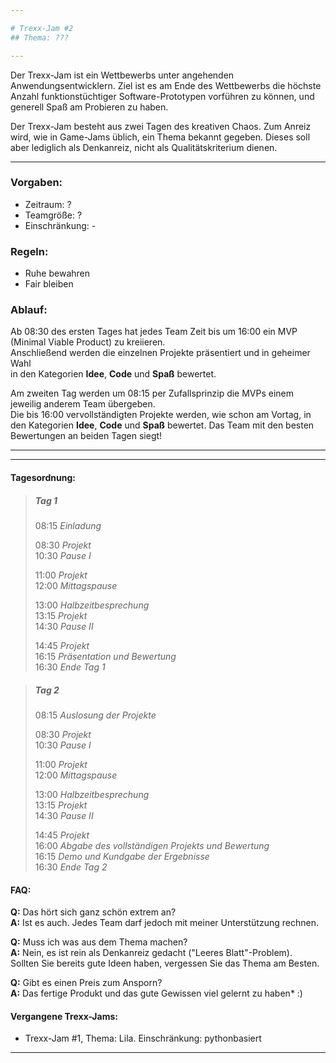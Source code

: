 ```yaml
---

# Trexx-Jam #2  
## Thema: ???

---
```


Der Trexx-Jam ist ein Wettbewerbs unter angehenden Anwendungsentwicklern.
Ziel ist es am Ende des Wettbewerbs die höchste Anzahl funktionstüchtiger
Software-Prototypen vorführen zu können, und generell Spaß am Probieren zu haben.

Der Trexx-Jam besteht aus zwei Tagen des kreativen Chaos. Zum Anreiz
wird, wie in Game-Jams üblich, ein Thema bekannt gegeben. Dieses soll aber
lediglich als Denkanreiz, nicht als Qualitätskriterium dienen.

---

### Vorgaben:

* Zeitraum: ?  
* Teamgröße: ?  
* Einschränkung: -  


### Regeln:

* Ruhe bewahren
* Fair bleiben

### Ablauf:

Ab 08:30 des ersten Tages hat jedes Team Zeit bis um 16:00 ein MVP (Minimal Viable Product) zu kreiieren.  
Anschließend werden die einzelnen Projekte präsentiert und in geheimer Wahl  
in den Kategorien **Idee**, **Code** und **Spaß** bewertet.

Am zweiten Tag werden um 08:15 per Zufallsprinzip die MVPs einem jeweilig anderem Team übergeben.  
Die bis 16:00 vervollständigten Projekte werden, wie schon am Vortag, in den Kategorien **Idee**, **Code** und **Spaß** bewertet. 
Das Team mit den besten Bewertungen an beiden Tagen siegt! 

---
---

#### Tagesordnung:
>##### Tag 1
>08:15 *Einladung*  
>  
>08:30 *Projekt*  
>10:30 *Pause I*  
>  
>11:00 *Projekt*  
>12:00 *Mittagspause*  
>  
>13:00 *Halbzeitbesprechung*  
>13:15 *Projekt*  
>14:30 *Pause II*  
>  
>14:45 *Projekt*  
>16:15 *Präsentation und Bewertung*  
>16:30 *Ende Tag 1*  

>##### Tag 2
>08:15 *Auslosung der Projekte*  
>  
>08:30 *Projekt*  
>10:30 *Pause I*  
>  
>11:00 *Projekt*  
>12:00 *Mittagspause*  
>  
>13:00 *Halbzeitbesprechung*  
>13:15 *Projekt*  
>14:30 *Pause II*  
>  
>14:45 *Projekt*  
>16:00 *Abgabe des vollständigen Projekts und Bewertung*  
>16:15 *Demo und Kundgabe der Ergebnisse*  
>16:30 *Ende Tag 2*  

#### FAQ:

**Q:** Das hört sich ganz schön extrem an?  
**A:** Ist es auch. Jedes Team darf jedoch mit meiner Unterstützung rechnen.

**Q:** Muss ich was aus dem Thema machen?  
**A:** Nein, es ist rein als Denkanreiz gedacht ("Leeres Blatt"-Problem).  
Sollten Sie bereits gute Ideen haben, vergessen Sie das Thema am Besten.

**Q:** Gibt es einen Preis zum Ansporn?  
**A:** Das fertige Produkt und das gute Gewissen viel gelernt zu haben* :)

#### Vergangene Trexx-Jams:
* Trexx-Jam #1, Thema: Lila. Einschränkung: pythonbasiert

---